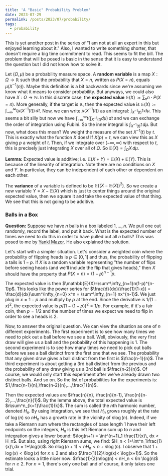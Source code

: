 ```yaml
---
title: 'A "Basic" Probability Problem'
date: 2023-07-29
permalink: /posts/2023/07/probability/
tags:
  - probability
---
```

This is yet another post in the series of "I am not at all an expert in this but enjoyed learning about it." Also, I wanted to write something shorter, that doesn't require a big time commitment to read. This seems to fit the bill. The problem that will be posed is basic in the sense that it is easy to understand the question but I did not know how to solve it.

Let $(\Omega,\mu)$ be a probability measure space. A **random variable** is a map $X:\Omega \to \mathbb{R}$ such that the probability that $X=n$, written as $P(X=n)$, equals $\mu(X^{-1}(n))$. Maybe this definition is a bit backwards since we're assuming we know what it means to consider probability. But anyways, we could also have $X:\Omega \to \mathbb{N}$. In this discrete case, the **expected value** $\mathbb{E}(X):= \sum_n n\cdot P(X=n)$. More generally, if the target is $\mathbb{R}$, then the expected value is $\mathbb{E}(X):= \int^\infty_{-\infty}t \mu(X^{-1}(t))\, dt$. Now, we can write $\mu(X^{-1}(t))$ as an integral: $\int_{X^{-1}(t)} 1\,d\mu$. This seems a bit silly but now we have $\int^\infty_{-\infty}t (\int_{X^{-1}(t)}d\mu)\,dt$ and we can exchange the order of integration using Fubini. So the inner integral is $\int_{X^{-1}(t)}t \, d\mu$. But now, what does this mean? We weight the measure of the set $X^{-1}(t)$ by $t$. This is exactly what the function $X$ does! If $X(p)=t$, we can view this as $X$ giving $p$ a weight of $t$. Then, if we integrate over $(-\infty,\infty)$ with respect to $t$, this is precisely just integrating $X$ over all of $\Omega$. So $\mathbb{E}(X)=\int_\Omega X\, d\mu$.

**Lemma:** Expected value is additive; i.e. $\mathbb{E}(X+Y)=\mathbb{E}(X)+\mathbb{E}(Y)$. This is because of the linearity of integration. Note there are no conditions on $X$ and $Y$. In particular, they can be independent of each other or dependent on each other.

The **variance** of a variable is defined to be $\mathbb{E}((X-\mathbb{E}(X))^2)$. So we create a new variable $Y=X-\mathbb{E}(X)$ which is just to center things around the original expected value, then we square it and take the expected value of that thing. We see that this is not going to be additive.

### Balls in a Box

**Question:** Suppose we have $n$ balls in a box labeled $1,...,n$. We pull one out randomly, record the label, and put it back. What is the expected number of times we need to do this in order to have pulled out all $n$ balls? This was posed to me by [Yankl Mazor](https://yankeleh.github.io/). He also explained the solution. 

Let's start with a simpler situation. Let's consider a weighted coin where the probability of flipping heads is $p \in [0,1]$ and thus, the probability of flipping a tails is $1-p$. If $X$ is a random variable representing "the number of flips before seeing heads (and we'll include the flip that gives heads)," then $X$ should have the property that $P(X=n) = (1-p)^{n-1}p$.

The expected value is then $\mathbb{E}(X)=\sum^\infty_{n=1}n(1-p)^{n-1}p$. This looks like the power series for $\frac{d}{dx}(\frac{1}{1-x}) = \frac{d}{dx}\sum^\infty_{n=0} x^n = \sum^\infty_{n=1} nx^{n-1}$. We just plug in $x=1-p$ and multiply by $p$ at the end. Since the derivative is $1/(1-x)^2$, the expected value is $p/(1-(1-p))^2 = 1/p$. For example, if it's a fair coin, then $p=1/2$ and the number of times we expect we need to flip in order to see a heads is 2.

Now, to answer the original question. We can view the situation as one of $n$ different experiments. The first experiment is to see how many times we need to pick out a ball before we see a ball. Well, obviously, the very first draw will give us a ball and the probability of this happening is 1. The second experiment is to see how many times we need to pick out balls before we see a ball distinct from the first one that we see. The probability that any given draw gives a ball distinct from the first is $\frac{n-1}{n}$. The third experiment is about getting a 3rd ball distinct from the previous and the probability of any draw giving us a 3rd ball is $\frac{n-2}{n}$. Of course, we would only start this experiment after we've already drawn two distinct balls. And so on. So the list of probabilities for the experiments is:
$1,\frac{n-1}{n},\frac{n-2}{n},...,\frac{1}{n}$.

Then the expected values are $\frac{n}{n}, \frac{n}{n-1}, \frac{n}{n-2},...,\frac{n}{1}$. By the lemma above, the total expected value is $n\sum^n_{k=1}\frac{1}{k}$. The sum is called the $n$th harmonic number, denoted $H_n$. By using integration, we see that $H_n$ grows roughly at the rate of $\log(n)$ so $nH_n$ has a growth rate in the vicinity of $n\log(n)$. Indeed, if we take a Riemann sum where the rectangles of base length 1 have their left endpoints on the integers, $H_n$ is this left Riemann sum up to $n$ and integration gives a lower bound: $\log(n+1) = \int^{n+1}_1 \frac{1}{x}\, dx < H_n$. But also, using right Riemann sums, we find: $H_n < 1+\int^n_1\frac{1}{x}\,dx = 1+\log(n)$. So $n\log(n+1)< nH_n < n+n\log(n)$. I observe that $1+\log(x) < 6 \log(x)$ for $x \geq 2$ and also $\frac{1}{2}\log(x)< \log(x+1)$. So the estimate looks a little nicer now: $\frac{1}{2}n\log(n) < nH_n < 6n \log(n)$ for $n \geq 2$. For $n=1$, there's only one ball and of course, it only takes one trial.
